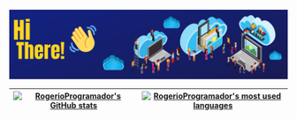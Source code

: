 [![Poster](img/Technology1.png)](https://www.linkedin.com/in/RogerioProgramador/)

| [![RogerioProgramador's GitHub stats](https://github-readme-stats.vercel.app/api?username=RogerioProgramador&count_private=true&show_icons=true&hide=issues&hide_border=false&theme=algolia)](https://github.com/RogerioProgramador?tab=repositories) |  [![RogerioProgramador's most used languages](https://github-readme-stats.vercel.app/api/top-langs/?username=RogerioProgramador&hide=html,handlebars,Starlark,%20php,css,scss,javascript,Jupyter%20Notebook&langs_count=15&layout=compact&theme=algolia&hide_border=false)](https://github.com/RogerioProgramador?tab=repositories) |
|:-:|:-:|

<!--
**RogerioProgramador/RogerioProgramador** is a ✨ _special_ ✨ repository because its `README.md` (this file) appears on your GitHub profile.

Here are some ideas to get you started:

- 🔭 I’m currently working on ...
- 🌱 I’m currently learning ...
- 👯 I’m looking to collaborate on ...
- 🤔 I’m looking for help with ...
- 💬 Ask me about ...
- 📫 How to reach me: ...
- 😄 Pronouns: ...
- ⚡ Fun fact: ...
-->
